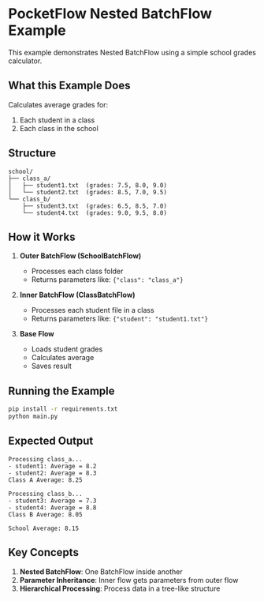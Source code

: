 # PocketFlow Nested BatchFlow Example

This example demonstrates Nested BatchFlow using a simple school grades calculator.

## What this Example Does

Calculates average grades for:
1. Each student in a class
2. Each class in the school

## Structure
```
school/
├── class_a/
│   ├── student1.txt  (grades: 7.5, 8.0, 9.0)
│   └── student2.txt  (grades: 8.5, 7.0, 9.5)
└── class_b/
    ├── student3.txt  (grades: 6.5, 8.5, 7.0)
    └── student4.txt  (grades: 9.0, 9.5, 8.0)
```

## How it Works

1. **Outer BatchFlow (SchoolBatchFlow)**
   - Processes each class folder
   - Returns parameters like: `{"class": "class_a"}`

2. **Inner BatchFlow (ClassBatchFlow)**
   - Processes each student file in a class
   - Returns parameters like: `{"student": "student1.txt"}`

3. **Base Flow**
   - Loads student grades
   - Calculates average
   - Saves result

## Running the Example

```bash
pip install -r requirements.txt
python main.py
```

## Expected Output

```
Processing class_a...
- student1: Average = 8.2
- student2: Average = 8.3
Class A Average: 8.25

Processing class_b...
- student3: Average = 7.3
- student4: Average = 8.8
Class B Average: 8.05

School Average: 8.15
```

## Key Concepts

1. **Nested BatchFlow**: One BatchFlow inside another
2. **Parameter Inheritance**: Inner flow gets parameters from outer flow
3. **Hierarchical Processing**: Process data in a tree-like structure 